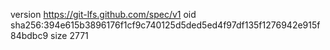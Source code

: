 version https://git-lfs.github.com/spec/v1
oid sha256:394e615b3896176f1cf9c740125d5ded5ed4f97df135f1276942e915f84bdbc9
size 2771
